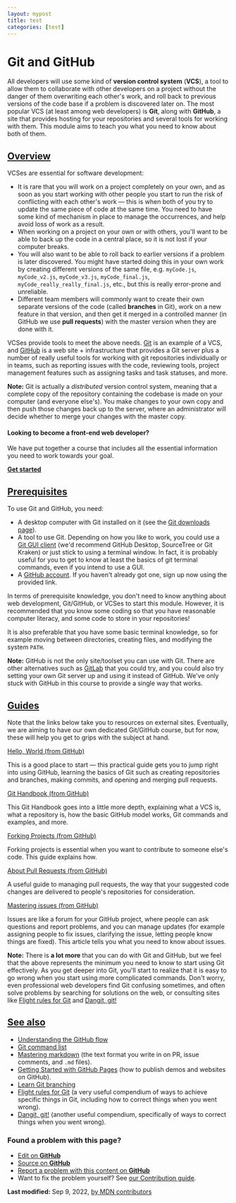 ```yaml
---
layout: mypost
title: test
categories: [test]
---
```

Git and GitHub
==============

All developers will use some kind of **version control system** (**VCS**), a tool to allow them to collaborate with other developers on a project without the danger of them overwriting each other's work, and roll back to previous versions of the code base if a problem is discovered later on. The most popular VCS (at least among web developers) is **Git**, along with **GitHub**, a site that provides hosting for your repositories and several tools for working with them. This module aims to teach you what you need to know about both of them.

[Overview](#overview)
---------------------

VCSes are essential for software development:

*   It is rare that you will work on a project completely on your own, and as soon as you start working with other people you start to run the risk of conflicting with each other's work — this is when both of you try to update the same piece of code at the same time. You need to have some kind of mechanism in place to manage the occurrences, and help avoid loss of work as a result.
*   When working on a project on your own or with others, you'll want to be able to back up the code in a central place, so it is not lost if your computer breaks.
*   You will also want to be able to roll back to earlier versions if a problem is later discovered. You might have started doing this in your own work by creating different versions of the same file, e.g. `myCode.js`, `myCode_v2.js`, `myCode_v3.js`, `myCode_final.js`, `myCode_really_really_final.js`, etc., but this is really error-prone and unreliable.
*   Different team members will commonly want to create their own separate versions of the code (called **branches** in Git), work on a new feature in that version, and then get it merged in a controlled manner (in GitHub we use **pull requests**) with the master version when they are done with it.

VCSes provide tools to meet the above needs. [Git](https://git-scm.com/) is an example of a VCS, and [GitHub](https://github.com/) is a web site + infrastructure that provides a Git server plus a number of really useful tools for working with git repositories individually or in teams, such as reporting issues with the code, reviewing tools, project management features such as assigning tasks and task statuses, and more.

**Note:** Git is actually a _distributed_ version control system, meaning that a complete copy of the repository containing the codebase is made on your computer (and everyone else's). You make changes to your own copy and then push those changes back up to the server, where an administrator will decide whether to merge your changes with the master copy.

#### Looking to become a front-end web developer?

We have put together a course that includes all the essential information you need to work towards your goal.

[**Get started**](/en-US/docs/Learn/Front-end_web_developer)

[Prerequisites](#prerequisites)
-------------------------------

To use Git and GitHub, you need:

*   A desktop computer with Git installed on it (see the [Git downloads page](https://git-scm.com/downloads)).
*   A tool to use Git. Depending on how you like to work, you could use a [Git GUI client](https://git-scm.com/downloads/guis/) (we'd recommend GitHub Desktop, SourceTree or Git Kraken) or just stick to using a terminal window. In fact, it is probably useful for you to get to know at least the basics of git terminal commands, even if you intend to use a GUI.
*   A [GitHub account](https://github.com/join). If you haven't already got one, sign up now using the provided link.

In terms of prerequisite knowledge, you don't need to know anything about web development, Git/GitHub, or VCSes to start this module. However, it is recommended that you know some coding so that you have reasonable computer literacy, and some code to store in your repositories!

It is also preferable that you have some basic terminal knowledge, so for example moving between directories, creating files, and modifying the system `PATH`.

**Note:** GitHub is not the only site/toolset you can use with Git. There are other alternatives such as [GitLab](https://about.gitlab.com/) that you could try, and you could also try setting your own Git server up and using it instead of GitHub. We've only stuck with GitHub in this course to provide a single way that works.

[Guides](#guides)
-----------------

Note that the links below take you to resources on external sites. Eventually, we are aiming to have our own dedicated Git/GitHub course, but for now, these will help you get to grips with the subject at hand.

[Hello, World (from GitHub)](https://docs.github.com/en/get-started/quickstart/hello-world)

This is a good place to start — this practical guide gets you to jump right into using GitHub, learning the basics of Git such as creating repositories and branches, making commits, and opening and merging pull requests.

[Git Handbook (from GitHub)](https://docs.github.com/en/get-started/using-git/about-git)

This Git Handbook goes into a little more depth, explaining what a VCS is, what a repository is, how the basic GitHub model works, Git commands and examples, and more.

[Forking Projects (from GitHub)](https://docs.github.com/en/get-started/quickstart/contributing-to-projects)

Forking projects is essential when you want to contribute to someone else's code. This guide explains how.

[About Pull Requests (from GitHub)](https://docs.github.com/en/pull-requests/collaborating-with-pull-requests/proposing-changes-to-your-work-with-pull-requests/about-pull-requests)

A useful guide to managing pull requests, the way that your suggested code changes are delivered to people's repositories for consideration.

[Mastering issues (from GitHub)](https://docs.github.com/en/issues/tracking-your-work-with-issues/about-issues)

Issues are like a forum for your GitHub project, where people can ask questions and report problems, and you can manage updates (for example assigning people to fix issues, clarifying the issue, letting people know things are fixed). This article tells you what you need to know about issues.

**Note:** There is **a lot more** that you can do with Git and GitHub, but we feel that the above represents the minimum you need to know to start using Git effectively. As you get deeper into Git, you'll start to realize that it is easy to go wrong when you start using more complicated commands. Don't worry, even professional web developers find Git confusing sometimes, and often solve problems by searching for solutions on the web, or consulting sites like [Flight rules for Git](https://github.com/k88hudson/git-flight-rules) and [Dangit, git!](https://dangitgit.com/)

[See also](#see_also)
---------------------

*   [Understanding the GitHub flow](https://docs.github.com/en/get-started/quickstart/github-flow)
*   [Git command list](https://git-scm.com/docs)
*   [Mastering markdown](https://docs.github.com/en/get-started/writing-on-github/getting-started-with-writing-and-formatting-on-github/basic-writing-and-formatting-syntax) (the text format you write in on PR, issue comments, and `.md` files).
*   [Getting Started with GitHub Pages](https://docs.github.com/en/pages/quickstart) (how to publish demos and websites on GitHub).
*   [Learn Git branching](https://learngitbranching.js.org/)
*   [Flight rules for Git](https://github.com/k88hudson/git-flight-rules) (a very useful compendium of ways to achieve specific things in Git, including how to correct things when you went wrong).
*   [Dangit, git!](https://dangitgit.com/) (another useful compendium, specifically of ways to correct things when you went wrong).

### Found a problem with this page?

*   [Edit on **GitHub**](https://github.com/mdn/content/edit/main/files/en-us/learn/tools_and_testing/github/index.md "You're going to need to sign in to GitHub first (Opens in a new tab)")
*   [Source on **GitHub**](https://github.com/mdn/content/blob/main/files/en-us/learn/tools_and_testing/github/index.md?plain=1 "Folder: en-us/learn/tools_and_testing/github (Opens in a new tab)")
*   [Report a problem with this content on **GitHub**](https://github.com/mdn/content/issues/new?template=page-report.yml&mdn-url=https%3A%2F%2Fdeveloper.mozilla.org%2Fen-US%2Fdocs%2FLearn%2FTools_and_testing%2FGitHub&metadata=%3C%21--+Do+not+make+changes+below+this+line+--%3E%0A%3Cdetails%3E%0A%3Csummary%3EPage+report+details%3C%2Fsummary%3E%0A%0A*+Folder%3A+%60en-us%2Flearn%2Ftools_and_testing%2Fgithub%60%0A*+MDN+URL%3A+https%3A%2F%2Fdeveloper.mozilla.org%2Fen-US%2Fdocs%2FLearn%2FTools_and_testing%2FGitHub%0A*+GitHub+URL%3A+https%3A%2F%2Fgithub.com%2Fmdn%2Fcontent%2Fblob%2Fmain%2Ffiles%2Fen-us%2Flearn%2Ftools_and_testing%2Fgithub%2Findex.md%0A*+Last+commit%3A+https%3A%2F%2Fgithub.com%2Fmdn%2Fcontent%2Fcommit%2F904cdf09c7e328b7a15a6a4db6bc6bd31f969cce%0A*+Document+last+modified%3A+2022-09-09T05%3A00%3A53.000Z%0A%0A%3C%2Fdetails%3E "This will take you to GitHub to file a new issue")
*   Want to fix the problem yourself? See [our Contribution guide](https://github.com/mdn/content/blob/main/README.md).

**Last modified:** Sep 9, 2022, [by MDN contributors](/en-US/docs/Learn/Tools_and_testing/GitHub/contributors.txt)
